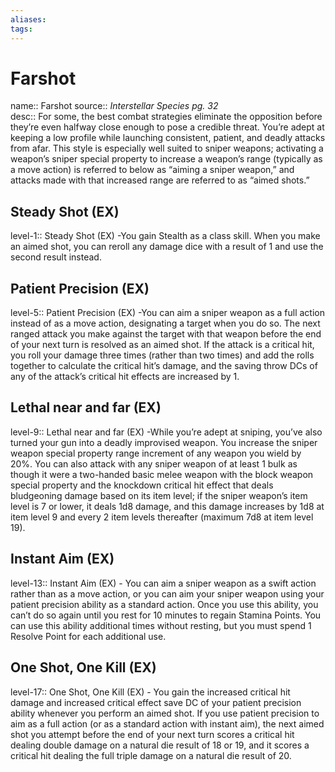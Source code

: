 ```yaml
---
aliases: 
tags: 
---
```


# Farshot
name:: Farshot
source:: _Interstellar Species pg. 32_  
desc:: For some, the best combat strategies eliminate the opposition before they’re even halfway close enough to pose a credible threat. You’re adept at keeping a low profile while launching consistent, patient, and deadly attacks from afar. This style is especially well suited to sniper weapons; activating a weapon’s sniper special property to increase a weapon’s range (typically as a move action) is referred to below as “aiming a sniper weapon,” and attacks made with that increased range are referred to as “aimed shots.”

## Steady Shot (EX)
level-1:: Steady Shot (EX) -You gain Stealth as a class skill. When you make an aimed shot, you can reroll any damage dice with a result of 1 and use the second result instead.  

## Patient Precision (EX)
level-5:: Patient Precision (EX) -You can aim a sniper weapon as a full action instead of as a move action, designating a target when you do so. The next ranged attack you make against the target with that weapon before the end of your next turn is resolved as an aimed shot. If the attack is a critical hit, you roll your damage three times (rather than two times) and add the rolls together to calculate the critical hit’s damage, and the saving throw DCs of any of the attack’s critical hit effects are increased by 1.  

## Lethal near and far (EX)
level-9:: Lethal near and far (EX) -While you’re adept at sniping, you’ve also turned your gun into a deadly improvised weapon. You increase the sniper weapon special property range increment of any weapon you wield by 20%. You can also attack with any sniper weapon of at least 1 bulk as though it were a two-handed basic melee weapon with the block weapon special property and the knockdown critical hit effect that deals bludgeoning damage based on its item level; if the sniper weapon’s item level is 7 or lower, it deals 1d8 damage, and this damage increases by 1d8 at item level 9 and every 2 item levels thereafter (maximum 7d8 at item level 19).  

## Instant Aim (EX)
level-13:: Instant Aim (EX) - You can aim a sniper weapon as a swift action rather than as a move action, or you can aim your sniper weapon using your patient precision ability as a standard action. Once you use this ability, you can’t do so again until you rest for 10 minutes to regain Stamina Points. You can use this ability additional times without resting, but you must spend 1 Resolve Point for each additional use.  

## One Shot, One Kill (EX)
level-17:: One Shot, One Kill (EX) - You gain the increased critical hit damage and increased critical effect save DC of your patient precision ability whenever you perform an aimed shot. If you use patient precision to aim as a full action (or as a standard action with instant aim), the next aimed shot you attempt before the end of your next turn scores a critical hit dealing double damage on a natural die result of 18 or 19, and it scores a critical hit dealing the full triple damage on a natural die result of 20.
